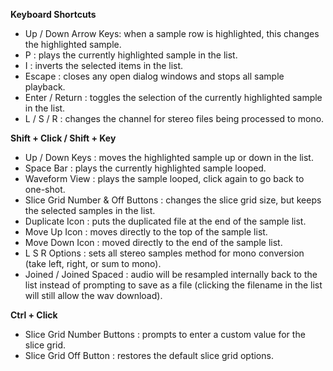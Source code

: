 **Keyboard Shortcuts**
 
 - Up / Down Arrow Keys: when a sample row is highlighted, this changes the highlighted sample.
 - P : plays the currently highlighted sample in the list.
 - I : inverts the selected items in the list.
 - Escape : closes any open dialog windows and stops all sample playback.
 - Enter / Return : toggles the selection of the currently highlighted sample in the list.
 - L / S / R : changes the channel for stereo files being processed to mono.

**Shift + Click / Shift + Key**
 - Up / Down Keys : moves the highlighted sample up or down in the list.
 - Space Bar : plays the currently highlighted sample looped. 
 - Waveform View : plays the sample looped, click again to go back to one-shot.
 - Slice Grid Number & Off Buttons : changes the slice grid size, but keeps the selected samples in the list.
 - Duplicate Icon : puts the duplicated file at the end of the sample list.
 - Move Up Icon : moves directly to the top of the sample list.
 - Move Down Icon : moved directly to the end of the sample list.
 - L S R Options : sets all stereo samples method for mono conversion (take left, right, or sum to mono).
 - Joined / Joined Spaced : audio will be resampled internally back to the list instead of prompting to save as a file (clicking the filename in the list will still allow the wav download).

**Ctrl + Click**
 - Slice Grid Number Buttons : prompts to enter a custom value for the slice grid.
 - Slice Grid Off Button : restores the default slice grid options.

